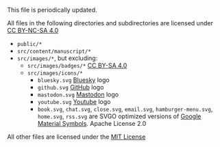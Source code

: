 This file is periodically updated.

All files in the following directories and subdirectories are licensed under [CC BY-NC-SA 4.0](/LICENSE-ASSETS.txt)

- `public/*`
- `src/content/manuscript/*`
- `src/images/*`, but excluding:
    - `src/images/badges/*` [CC BY-SA 4.0](https://github.com/melontini/mini-badges/blob/main/LICENSE)
    - `src/images/icons/*`
        - `bluesky.svg` [Bluesky](https://bsky.app/) logo
        - `github.svg` [GitHub](https://github.com/) logo
        - `mastodon.svg` [Mastodon](https://joinmastodon.org/) logo
        - `youtube.svg` [Youtube](https://www.youtube.com/) logo
        - `book.svg`, `chat.svg`, `close.svg`, `email.svg`, `hamburger-menu.svg`, `home.svg`, `rss.svg` are SVGO optimized versions of [Google Material Symbols](https://fonts.google.com/icons). Apache License 2.0

All other files are licensed under the [MIT License](/LICENSE-CODE.md)